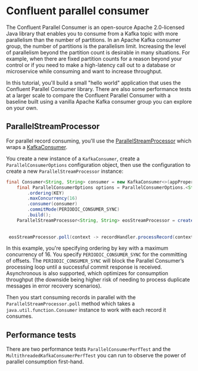 # Confluent parallel consumer

The Confluent Parallel Consumer is an open-source Apache 2.0-licensed Java library that enables you to consume from a Kafka topic with more parallelism than the number of partitions.  In an Apache Kafka consumer group, the number of partitions is the parallelism limit.
Increasing the level of parallelism beyond the partition count is desirable in many situations.  For example, when there are fixed partition counts for a reason beyond your control or if you need to make a high-latency call out to a database or microservice while consuming and want to increase throughput.

In this tutorial, you'll build a small "hello world" application that uses the Confluent Parallel Consumer library.  There are also some performance tests at a larger scale to compare the Confluent Parallel Consumer with a baseline built using a vanilla Apache Kafka consumer group you can explore on your own.

## ParallelStreamProcessor

For parallel record consuming, you'll use the [ParallelStreamProcessor](https://javadoc.io/doc/io.confluent.parallelconsumer/parallel-consumer-core/latest/io/confluent/parallelconsumer/ParallelStreamProcessor.html) which wraps a [KafkaConsumer](https://kafka.apache.org/36/javadoc/org/apache/kafka/clients/consumer/KafkaConsumer.html).

You create a new instance of a `KafkaConsumer`, create a `ParallelConsumerOptions` configuration object, then use the configuration to create a new `ParallelStreamProcessor` instance:

```java
final Consumer<String, String> consumer = new KafkaConsumer<>(appProperties);  
    final ParallelConsumerOptions options = ParallelConsumerOptions.<String, String>builder()  
        .ordering(KEY)  
        .maxConcurrency(16)  
        .consumer(consumer)  
        .commitMode(PERIODIC_CONSUMER_SYNC)  
        .build();
    ParallelStreamProcessor<String, String> eosStreamProcessor = createEosStreamProcessor(options);
    
    
 eosStreamProcessor.poll(context -> recordHandler.processRecord(context.getSingleConsumerRecord()));
```
 
In this example, you're specifying ordering by key with a maximum concurrency of 16.  You specify `PERIODIC_CONSUMER_SYNC` for the committing of offsets. The `PERIODIC_CONSUMER_SYNC` will block the Parallel Consumer’s processing loop until a successful commit response is received. Asynchronous is also supported, which optimizes for consumption throughput (the downside being higher risk of needing to process duplicate messages in error recovery scenarios).

Then you start consuming records in parallel with the `ParallelStreamProcessor.poll` method which takes a `java.util.function.Consumer` instance to work with each
record it consumes.

## Performance tests

There are two performance tests `ParallelConsumerPerfTest` and the `MultithreadedKafkaConsumerPerfTest` you can run to 
observe the power of parallel consumption first-hand.



